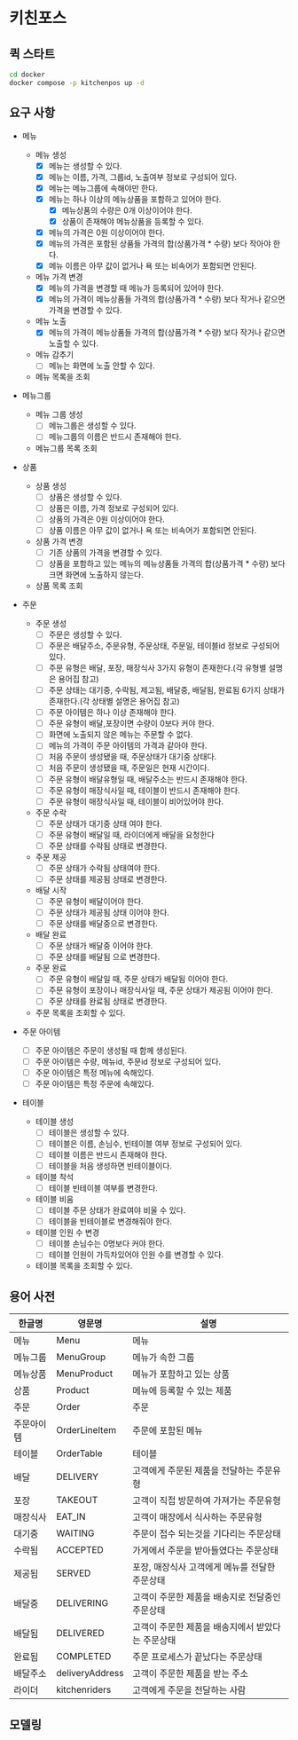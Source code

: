 # 키친포스

## 퀵 스타트

```sh
cd docker
docker compose -p kitchenpos up -d
```

## 요구 사항
- 메뉴
  - 메뉴 생성
    - [x] 메뉴는 생성할 수 있다.
    - [x] 메뉴는 이름, 가격, 그룹id, 노출여부 정보로 구성되어 있다.
    - [x] 메뉴는 메뉴그룹에 속해야만 한다.
    - [x] 메뉴는 하나 이상의 메뉴상품을 포함하고 있어야 한다.
      - [x] 메뉴상품의 수량은 0개 이상이어야 한다.
      - [x] 상품이 존재해야 메뉴상품을 등록할 수 있다.
    - [x] 메뉴의 가격은 0원 이상이어야 한다.
    - [x] 메뉴의 가격은 포함된 상품들 가격의 합(상품가격 * 수량) 보다 작아야 한다.
    - [x] 메뉴 이름은 아무 값이 없거나 욕 또는 비속어가 포함되면 안된다.
  - 메뉴 가격 변경
    - [x] 메뉴의 가격을 변경할 때 메뉴가 등록되어 있어야 한다.
    - [x] 메뉴의 가격이 메뉴상품들 가격의 합(상품가격 * 수량) 보다 작거나 같으면 가격을 변경할 수 있다.
  - 메뉴 노출
    - [x] 메뉴의 가격이 메뉴상품들 가격의 합(상품가격 * 수량) 보다 작거나 같으면 노출할 수 있다.
  - 메뉴 감추기
    - [ ] 메뉴는 화면에 노출 안할 수 있다.
  - 메뉴 목록을 조회

- 메뉴그룹
  - 메뉴 그룹 생성
    - [ ] 메뉴그룹은 생성할 수 있다.
    - [ ] 메뉴그룹의 이름은 반드시 존재해야 한다.
  - 메뉴그룹 목록 조회

- 상품
  - 상품 생성
    - [ ] 상품은 생성할 수 있다.
    - [ ] 상품은 이름, 가격 정보로 구성되어 있다.
    - [ ] 상품의 가격은 0원 이상이어야 한다.
    - [ ] 상품 이름은 아무 값이 없거나 욕 또는 비속어가 포함되면 안된다.
  - 상품 가격 변경
    - [ ] 기존 상품의 가격을 변경할 수 있다. 
    - [ ] 상품을 포함하고 있는 메뉴의 메뉴상품들 가격의 합(상품가격 * 수량) 보다 크면 화면에 노출하지 않는다.
  - 상품 목록 조회

- 주문
  - 주문 생성
    - [ ] 주문은 생성할 수 있다.
    - [ ] 주문은 배달주소, 주문유형, 주문상태, 주문일, 테이블id 정보로 구성되어 있다.
    - [ ] 주문 유형은 배달, 포장, 매장식사 3가지 유형이 존재한다.(각 유형별 설명은 용어집 참고)
    - [ ] 주문 상태는 대기중, 수락됨, 제고됨, 배달중, 배달됨, 완료됨 6가지 상태가 존재한다.(각 상태별 설명은 용어집 참고)
    - [ ] 주문 아이템은 하나 이상 존재해야 한다.
    - [ ] 주문 유형이 배달,포장이면 수량이 0보다 커야 한다.
    - [ ] 화면에 노출되지 않은 메뉴는 주문할 수 없다.
    - [ ] 메뉴의 가격이 주문 아이템의 가격과 같아야 한다.
    - [ ] 처음 주문이 생성됐을 때, 주문상태가 대기중 상태다.
    - [ ] 처음 주문이 생성됐을 때, 주문일은 현재 시간이다.
    - [ ] 주문 유형이 배달유형일 때, 배달주소는 반드시 존재해야 한다.
    - [ ] 주문 유형이 매장식사일 때, 테이블이 반드시 존재해야 한다.
    - [ ] 주문 유형이 매장식사일 때, 테이블이 비어있어야 한다.
  - 주문 수락
    - [ ] 주문 상태가 대기중 상태 여야 한다.
    - [ ] 주문 유형이 배달일 때, 라이더에게 배달을 요청한다
    - [ ] 주문 상태를 수락됨 상태로 변경한다.
  - 주문 제공
    - [ ] 주문 상태가 수락됨 상태여야 한다.
    - [ ] 주문 상태를 제공됨 상태로 변경한다.
  - 배달 시작
    - [ ] 주문 유형이 배달이어야 한다.
    - [ ] 주문 상태가 제공됨 상태 이어야 한다.
    - [ ] 주문 상태를 배달중으로 변경한다.
  - 배달 완료
    - [ ] 주문 상태가 배달중 이어야 한다.
    - [ ] 주문 상태를 배달됨 으로 변경한다.
  - 주문 완료
    - [ ] 주문 유형이 배달일 때, 주문 상태가 배달됨 이어야 한다.
    - [ ] 주문 유형이 포장이나 매장식사일 때, 주문 상태가 제공됨 이어야 한다.
    - [ ] 주문 상태를 완료됨 상태로 변경한다.
  - 주문 목록을 조회할 수 있다.

- 주문 아이템
  - [ ] 주문 아이템은 주문이 생성될 때 함께 생성된다.
  - [ ] 주문 아이템은 수량, 메뉴id, 주문id 정보로 구성되어 있다.
  - [ ] 주문 아이템은 특정 메뉴에 속해있다.
  - [ ] 주문 아이템은 특정 주문에 속해있다.

- 테이블
  - 테이블 생성
    - [ ] 테이블은 생성할 수 있다.
    - [ ] 테이블은 이름, 손님수, 빈테이블 여부 정보로 구성되어 있다.
    - [ ] 테이블 이름은 반드시 존재해야 한다.
    - [ ] 테이블을 처음 생성하면 빈테이블이다.
  - 테이블 착석
    - [ ] 테이블 빈테이블 여부를 변경한다.
  - 테이블 비움
    - [ ] 테이블 주문 상태가 완료여야 비울 수 있다.
    - [ ] 테이블을 빈테이블로 변경해줘야 한다.
  - 테이블 인원 수 변경
    - [ ] 테이블 손님수는 0명보다 커야 한다.
    - [ ] 테이블 인원이 가득차있어야 인원 수를 변경할 수 있다.
  - 테이블 목록을 조회할 수 있다.

## 용어 사전

| 한글명   | 영문명           | 설명                          |
|-------|---------------|-----------------------------|
| 메뉴    | Menu          | 메뉴                          |
| 메뉴그룹  | MenuGroup     | 메뉴가 속한 그룹                   |
| 메뉴상품  | MenuProduct   | 메뉴가 포함하고 있는 상품              |
| 상품    | Product       | 메뉴에 등록할 수 있는 제품             |
| 주문    | Order         | 주문                          |
| 주문아이템 | OrderLineItem | 주문에 포함된 메뉴                  |
| 테이블   | OrderTable    | 테이블                         |
| 배달    | DELIVERY      | 고객에게 주문된 제품을 전달하는 주문유형      |
| 포장    | TAKEOUT       | 고객이 직접 방문하여 가져가는 주문유형       |
| 매장식사  | EAT_IN        | 고객이 매장에서 식사하는 주문유형          |
| 대기중   | WAITING       | 주문이 접수 되는것을 기다리는 주문상태       |
| 수락됨   | ACCEPTED      | 가게에서 주문을 받아들였다는 주문상태        |
| 제공됨   | SERVED        | 포장, 매장식사 고객에게 메뉴를 전달한 주문상태  |
| 배달중   | DELIVERING    | 고객이 주문한 제품을 배송지로 전달중인 주문상태  |
| 배달됨   | DELIVERED     | 고객이 주문한 제품을 배송지에서 받았다는 주문상태 |
| 완료됨   | COMPLETED     | 주문 프로세스가 끝났다는 주문상태          |
| 배달주소  | deliveryAddress | 고객이 주문한 제품을 받는 주소           |
| 라이더   | kitchenriders | 고객에게 주문을 전달하는 사람           |

## 모델링
